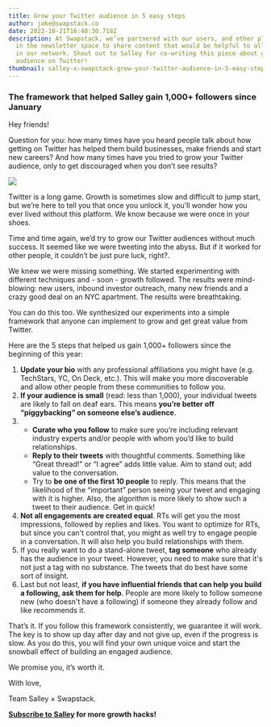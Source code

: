 ```yaml
---
title: Grow your Twitter audience in 5 easy steps
author: jake@swapstack.co
date: 2022-10-21T16:40:30.718Z
description: At Swapstack, we’ve partnered with our users, and other platforms
  in the newsletter space to share content that would be helpful to all creators
  in our network. Shout out to Salley for co-writing this piece about growing an
  audience on Twitter!
thumbnail: salley-x-swapstack-grow-your-twitter-audience-in-5-easy-steps.jpeg
---
```

### The framework that helped Salley gain 1,000+ followers since January

Hey friends!

Question for you: how many times have you heard people talk about how getting on Twitter has helped them build businesses, make friends and start new careers? And how many times have you tried to grow your Twitter audience, only to get discouraged when you don’t see results?

![](https://lh6.googleusercontent.com/UVjBbGnphcX5QiUmWpnr0sv60bS4XJclxVvc8S-IJP3wpuRR2PTUyN3_NfRSM9MKZpFI30i7U384DMgbzyonv1oVoDUXDgkBETdDarBxtuRx-bN8cdXwT-zi0esJz1gGuzhw2zwRJKfo0DXSBwoUkJ_vJrVBB6XGvDny2T_J6xG8nCx0fnJxa6FtpQ)

Twitter is a long game. Growth is sometimes slow and difficult to jump start, but we’re here to tell you that once you unlock it, you’ll wonder how you ever lived without this platform. We know because we were once in your shoes.

Time and time again, we’d try to grow our Twitter audiences without much success. It seemed like we were tweeting into the abyss. But if it worked for other people, it couldn’t be just pure luck, right?. 

We knew we were missing something. We started experimenting with different techniques and - soon - growth followed. The results were mind-blowing: new users, inbound investor outreach, many new friends and a crazy good deal on an NYC apartment. The results were breathtaking.

You can do this too. We synthesized our experiments into a simple framework that anyone can implement to grow and get great value from Twitter. 

Here are the 5 steps that helped us gain 1,000+ followers since the beginning of this year:

1. **Update your bio** with any professional affiliations you might have (e.g. TechStars, YC, On Deck, etc.). This will make you more discoverable and allow other people from these communities to follow you.
2. **If your audience is small** (read: less than 1,000), your individual tweets are likely to fall on deaf ears. This means **you’re better off “piggybacking” on someone else’s audience**.
3. * **Curate who you follow** to make sure you’re including relevant industry experts and/or people with whom you’d like to build relationships.
   * **Reply to their tweets** with thoughtful comments. Something like “Great thread!” or “I agree” adds little value. Aim to stand out; add value to the conversation.
   * Try to **be one of the first 10 people** to reply. This means that the likelihood of the “important” person seeing your tweet and engaging with it is higher. Also, the algorithm is more likely to show such a tweet to their audience. Get in quick!
4. **Not all engagements are created equal**. RTs will get you the most impressions, followed by replies and likes. You want to optimize for RTs, but since you can't control that, you might as well try to engage people in a conversation. It will also help you build relationships with them.
5. If you really want to do a stand-alone tweet, **tag someone** who already has the audience in your tweet. However, you need to make sure that it's not just a tag with no substance. The tweets that do best have some sort of insight.
6. Last but not least, **if you have influential friends that can help you build a following, ask them for help**. People are more likely to follow someone new (who doesn't have a following) if someone they already follow and like recommends it.

That’s it. If you follow this framework consistently, we guarantee it will work. The key is to show up day after day and not give up, even if the progress is slow. As you do this, you will find your own unique voice and start the snowball effect of building an engaged audience. 

We promise you, it’s worth it.

With love,

Team Salley × Swapstack.

**[Subscribe to Salley](https://salley.substack.com/?utm_source=swapstack&utm_medium=article&utm_campaign=salley) for more growth hacks!**